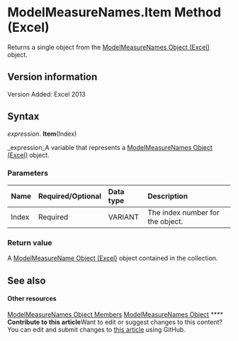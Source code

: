 
# ModelMeasureNames.Item Method (Excel)

Returns a single object from the  [ModelMeasureNames Object (Excel)](a4675c29-6c0d-a2fa-3428-280296f4cb59.md) object.


## Version information

Version Added: Excel 2013 


## Syntax

 _expression_. **Item**(Index)

 _expression_A variable that represents a  [ModelMeasureNames Object (Excel)](a4675c29-6c0d-a2fa-3428-280296f4cb59.md) object.


### Parameters



|**Name**|**Required/Optional**|**Data type**|**Description**|
|:-----|:-----|:-----|:-----|
|Index|Required|VARIANT|The index number for the object.|

### Return value

A  [ModelMeasureName Object (Excel)](91151066-7217-d589-63c7-a21431671397.md) object contained in the collection.


## See also


#### Other resources


 [ModelMeasureNames Object Members](afe6837c-ee65-0c99-b77e-8c1219272bda.md)
 [ModelMeasureNames Object](a4675c29-6c0d-a2fa-3428-280296f4cb59.md)
****   **Contribute to this article**Want to edit or suggest changes to this content? You can edit and submit changes to  [this article](https://github.com/jhershey00/VBA_Excel_Test/OpenXMLCon/articles/812fbcc5-157c-d675-efc2-3df855e656e1.md) using GitHub.

